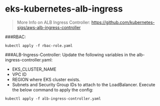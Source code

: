 # eks-kubernetes-alb-ingress
> More Info on ALB Ingress Controller: https://github.com/kubernetes-sigs/aws-alb-ingress-controller

###RBAC:
```
kubectl apply -f rbac-role.yaml
```

###ALB-Ingress-Controller:
Update the following variables in the alb-ingress-controller.yaml:
* EKS_CLUSTER_NAME
* VPC ID
* REGION where EKS cluster exists.
* Subnets and Security Group IDs to attach to the LoadBalancer.
Execute the below command to apply the config:
```
kubectl apply -f alb-ingress-controller.yaml
```

